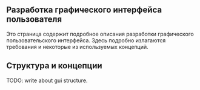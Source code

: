 ## Разработка графического интерфейса пользователя

Это страница содержит подробное описания разработки графического пользовательского интерфейса. Здесь подробно излагаются требования и некоторые из используемых концепций.

## Структура и концепции

TODO: write about gui structure.
